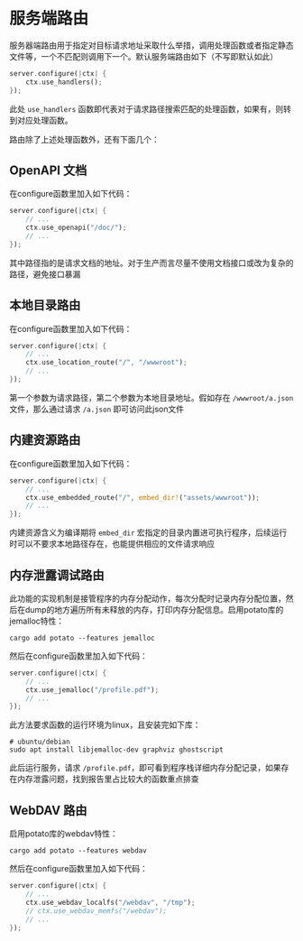 # 服务端路由

服务器端路由用于指定对目标请求地址采取什么举措，调用处理函数或者指定静态文件等，一个不匹配则调用下一个。默认服务端路由如下（不写即默认如此）

```rust
server.configure(|ctx| {
    ctx.use_handlers();
});
```

此处 `use_handlers` 函数即代表对于请求路径搜索匹配的处理函数，如果有，则转到对应处理函数。

路由除了上述处理函数外，还有下面几个：

## OpenAPI 文档

在configure函数里加入如下代码：

```rust
server.configure(|ctx| {
    // ...
    ctx.use_openapi("/doc/");
    // ...
});
```

其中路径指的是请求文档的地址。对于生产而言尽量不使用文档接口或改为复杂的路径，避免接口暴漏

## 本地目录路由

在configure函数里加入如下代码：

```rust
server.configure(|ctx| {
    // ...
    ctx.use_location_route("/", "/wwwroot");
    // ...
});
```

第一个参数为请求路径，第二个参数为本地目录地址。假如存在 `/wwwroot/a.json` 文件，那么通过请求 `/a.json` 即可访问此json文件

## 内建资源路由

在configure函数里加入如下代码：

```rust
server.configure(|ctx| {
    // ...
    ctx.use_embedded_route("/", embed_dir!("assets/wwwroot"));
    // ...
});
```

内建资源含义为编译期将 `embed_dir` 宏指定的目录内置进可执行程序，后续运行时可以不要求本地路径存在，也能提供相应的文件请求响应

## 内存泄露调试路由

此功能的实现机制是接管程序的内存分配动作，每次分配时记录内存分配位置，然后在dump的地方遍历所有未释放的内存，打印内存分配信息。启用potato库的jemalloc特性：

```shell
cargo add potato --features jemalloc
```

然后在configure函数里加入如下代码：

```rust
server.configure(|ctx| {
    // ...
    ctx.use_jemalloc("/profile.pdf");
    // ...
});
```

此方法要求函数的运行环境为linux，且安装完如下库：

```shell
# ubuntu/debian
sudo apt install libjemalloc-dev graphviz ghostscript
```

此后运行服务，请求 `/profile.pdf`，即可看到程序栈详细内存分配记录，如果存在内存泄露问题，找到报告里占比较大的函数重点排查

## WebDAV 路由

启用potato库的webdav特性：

```shell
cargo add potato --features webdav
```

然后在configure函数里加入如下代码：

```rust
server.configure(|ctx| {
    // ...
    ctx.use_webdav_localfs("/webdav", "/tmp");
    // ctx.use_webdav_memfs("/webdav");
    // ...
});
```
